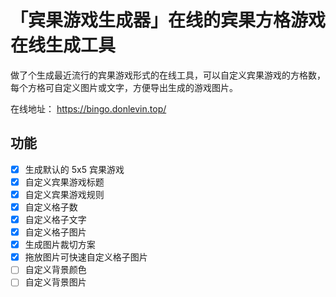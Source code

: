 # 「宾果游戏生成器」在线的宾果方格游戏在线生成工具

做了个生成最近流行的宾果游戏形式的在线工具，可以自定义宾果游戏的方格数，每个方格可自定义图片或文字，方便导出生成的游戏图片。

在线地址： https://bingo.donlevin.top/


## 功能
 - [x] 生成默认的 5x5 宾果游戏
 - [x] 自定义宾果游戏标题
 - [x] 自定义宾果游戏规则
 - [x] 自定义格子数
 - [x] 自定义格子文字
 - [x] 自定义格子图片
 - [x] 生成图片裁切方案
 - [x] 拖放图片可快速自定义格子图片
 - [ ] 自定义背景颜色
 - [ ] 自定义背景图片